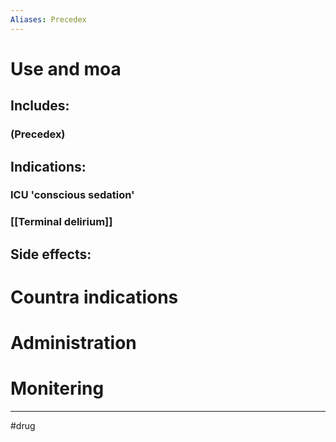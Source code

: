```yaml
---
Aliases: Precedex
---
```

# Use and moa
## Includes:
### (Precedex)
## Indications:
### ICU 'conscious sedation'
### [[Terminal delirium]]
## Side effects:
# Countra indications
# Administration 
# Monitering 

---
#drug 